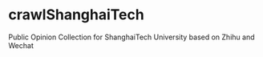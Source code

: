 # crawlShanghaiTech
Public Opinion Collection for ShanghaiTech University based on Zhihu and Wechat
